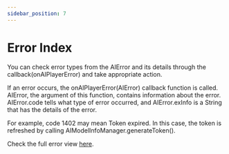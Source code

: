```yaml
---
sidebar_position: 7
---
```


# Error Index 

You can check error types from the AIError and its details through the callback(onAIPlayerError) and take appropriate action.

If an error occurs, the onAIPlayerError(AIError) callback function is called. AIError, the argument of this function, contains information about the error. AIError.code tells what type of error occurred, and AIError.exInfo is a String that has the details of the error.

For example, code 1402 may mean Token expired. In this case, the token is refreshed by calling AIModelInfoManager.generateToken().

Check the full error view [here](https://ai-platform-prd.s3.ap-northeast-2.amazonaws.com/aihuman/docs/Deepbrain-AIHuman-Error-Code-V1.1.pdf).

